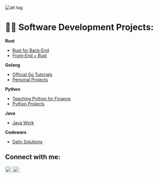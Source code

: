 ![alt tag](https://user-images.githubusercontent.com/102399623/168411123-ba704f77-ab4d-489a-ba0e-b0e0f48c122f.png)

<h1>👨‍💻 Software Development Projects:</h1>

<b>Rust</b>
  - [Rust for Back-End](https://github.com/nuiben/rust)
  - [Front-End + Rust](https://github.com/nuiben/rust_web)
 
<b>Golang</b>
  - [Official Go Tutorials](https://github.com/nuiben/learn-go)
  - [Personal Projects](https://github.com/nuiben/go)

<b>Python</b>
  - [Teaching Python for Finance](https://github.com/nuiben/pyfin)
  - [Python Projects](https://github.com/nuiben/pyproj)

<b>Java</b>
   - [Java Work](https://github.com/nuiben/java_work)

<b>Codewars</b>
   - [Daily Solutions](https://github.com/nuiben/codewars)

<h2>Connect with me:</h2>

[<img align="left" alt="BenPorter | Twitter" width="22px" src="https://cdn.jsdelivr.net/npm/simple-icons@3.13.0/icons/twitter.svg" />][twitter]
[<img align="left" alt="BenPorter | LinkedIn" width="22px" src="https://cdn.jsdelivr.net/npm/simple-icons@v3/icons/linkedin.svg" />][linkedin]

[twitter]: https://twitter.com/benp0rter
[linkedin]: https://linkedin.com/in/benjamingp
